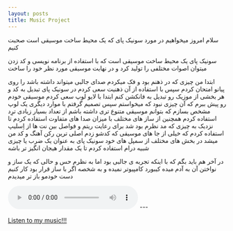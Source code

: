 ```yaml
---
layout: posts
title: Music Project
---
```

سلام امروز میخواهیم در مورد سونیک پای که یک محیط ساخت موسیقی است صحبت کنیم

سونیک پای یک محیط ساخت موسیقی است که با استفاده از برنامه نویسی و کد زدن میتوان اصوات مختلفی را تولید کرد و در نهایت موسیقی مورد نظر خود را ساخت

ابتدا من چیزی که در ذهنم بود و فک میکردم صدای جالبی میتواند داشته باشد را روی پیانو امتحان کردم سپس با استفاده از آن ذهنیت سعی کردم
در سونیک پای تبدیل به کد و هر بخشی از موزیک رو تبدیل به فانکشن کنم
ابتدا با لایو لوپ سعی کردم موسیقی خودم رو پیش ببرم که آن چیزی نبود که میخواستم
سپس تصمیم گرفتم با موارد دیگری یک لوپ مشخص بسازم که بتوانم موسیقی متنوع تری داشته باشم 
از تعداد بسیار زیادی ترِد استفاده کردم همچنین از ساز های مختلف با میزان صدا های متفاوت استفاده کردم
تا نزدیک به‌ چیزی که مد نظرم بود شد
برای رعایت ریتم و فواصل بین نت ها از اِسلیپ استفاده کردم
که خیلی از جا های موسیقی که کدشو زدم اصلی ترین رکن آهنگ و کد من میشد 
در بخش های مختلف از سمپل های خود سونیک پای به عنوان یک ضرب یا چیزی شبیه درام استفاده کردم
تا یک مقدار هیجان انگیز تر باشه 

در آخر هم باید بگم که با اینکه تجربه ی جالبی بود
اما به نظرم حس و حالی که یک ساز و نواختن آن به آدم میده کیبورد کامپیوتر نمیده
و به شخصه اگر با ساز قرار بود کار کنیم دست خودمو باز تر میدیدم

<body>
<audio controls>
<source src="../assets/Music/Music.wav" type="audio/wav">
</audio>
</body>
---


[Listen to my music!!!](../assets/Music/Music.mp3)
